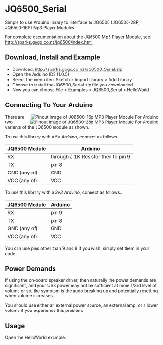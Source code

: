 JQ6500_Serial
=======================

Simple to use Arduino library to interface to JQ6500 (JQ6500-28P, JQ6500-16P) Mp3 Player Modules

For complete documentation about the JQ6500 Mp3 Player Module, see: 
   http://sparks.gogo.co.nz/jq6500/index.html
   

Download, Install and Example
-----------------------------

* Download: http://sparks.gogo.co.nz/JQ6500_Serial.zip
* Open the Arduino IDE (1.0.5)
* Select the menu item Sketch > Import Library > Add Library
* Choose to install the JQ6500_Serial.zip file you downloaded
* Now you can choose File > Examples > JQ6500_Serial > HelloWorld
  
Connecting To Your Arduino
--------------------------

<img src="http://sparks.gogo.co.nz/assets/_site_/images/jq6500/kq6500-16p.jpeg" align="right" title="JQ6500-16p" alt="Pinout image of JQ6500-16p MP3 Player Module For Arduino"/>
<img src="http://sparks.gogo.co.nz/assets/_site_/images/jq6500/jq6500-28.jpeg" align="right" title="JQ6500-28p" alt="Pinout image of JQ6500-28p MP3 Player Module For Arduino"/>

There are two varients of the JQ6500 module as shown.

To use this library with a *5v Arduino*, connect as follows.

| JQ6500 Module | Arduino |
| ------------- | ------- |
| RX            | through a 1K Resistor then to pin 9 |
| TX            | pin 8   |
| GND (any of)  | GND     |
| VCC (any of)  | VCC     |

To use this library with a *3v3 Arduino*, connect as follows...

| JQ6500 Module | Arduino |
| ------------- | ------- |
| RX            | pin 9   |
| TX            | pin 8   |
| GND (any of)  | GND     |
| VCC (any of)  | VCC     |

You can use pins other than 9 and 8 if you wish, simply set them in your code.

Power Demands
--------------------------

If using the on-board speaker driver, then naturally the power
demands are significant, and your USB power may not be sufficient
at more 1/3rd level of volume or so, the symptom is the audo 
breaking up and potentially resetting when volume increases.

You should use either an external power source, an external amp, or a lower
volume if you experience this problem.

Usage
--------------------------

Open the HelloWorld example.
